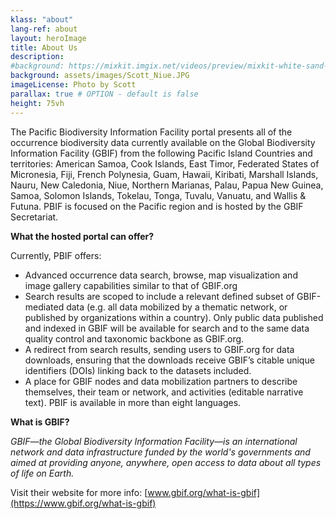 ```yaml
---
klass: "about"
lang-ref: about
layout: heroImage
title: About Us
description:
#background: https://mixkit.imgix.net/videos/preview/mixkit-white-sand-beach-and-palm-trees-1564-0.jpg?w=1200&h=630&fit=crop
background: assets/images/Scott_Niue.JPG
imageLicense: Photo by Scott
parallax: true # OPTION - default is false
height: 75vh
---
```

The Pacific Biodiversity Information Facility portal presents all of the occurrence biodiversity data currently available on the Global Biodiversity Information Facility (GBIF) from the following Pacific Island Countries and territories: American Samoa, Cook Islands, East Timor, Federated States of Micronesia, Fiji, French Polynesia, Guam, Hawaii, Kiribati, Marshall Islands, Nauru, New Caledonia, Niue, Northern Marianas, Palau, Papua New Guinea, Samoa, Solomon Islands, Tokelau, Tonga, Tuvalu, Vanuatu, and Wallis & Futuna.
PBIF  is focused on the Pacific region and is hosted by the GBIF Secretariat. 

**What the hosted portal can offer?**

Currently, PBIF   offers:
*	Advanced occurrence data search, browse, map visualization and image gallery capabilities similar to that of GBIF.org 
*	Search results are scoped to include a relevant defined subset of GBIF-mediated data (e.g. all data mobilized by a thematic network, or published by organizations within a country). Only public data published and indexed in GBIF will be available for search and to the same data quality control and taxonomic backbone as GBIF.org.
*	A redirect from search results, sending users to GBIF.org for data downloads, ensuring that the downloads receive GBIF’s citable unique identifiers (DOIs) linking back to the datasets included.
* A place for GBIF nodes and data mobilization partners to describe themselves, their team or network, and activities (editable narrative text). PBIF is available in more than eight languages. 

**What is GBIF?**

*GBIF—the Global Biodiversity Information Facility—is an international network and data infrastructure funded by the world's governments and aimed at providing anyone, anywhere, open access to data about all types of life on Earth.*

Visit their website for more info: [www.gbif.org/what-is-gbif](https://www.gbif.org/what-is-gbif)
